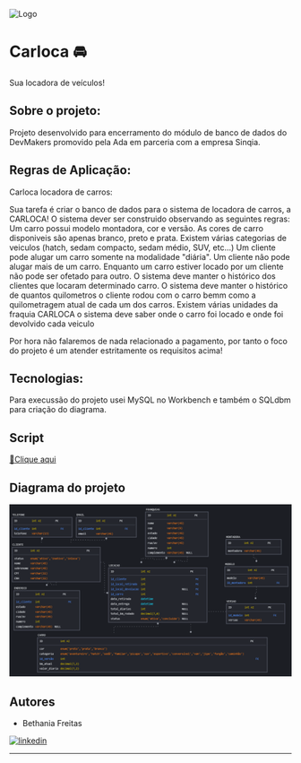 
![Logo](https://ada-site-frontend.s3.sa-east-1.amazonaws.com/home/header-logo.svg)
# Carloca 🚘
Sua locadora de veículos!


## Sobre o projeto:

Projeto desenvolvido para encerramento do módulo de banco de dados do DevMakers promovido pela Ada em parceria com a empresa Sinqia.


## Regras de Aplicação:
Carloca locadora de carros:

Sua tarefa é criar o banco de dados para o sistema de locadora de carros, a CARLOCA! 
O sistema dever ser construido observando as seguintes regras: Um carro possui modelo montadora, cor e versão. As cores de carro disponiveis são apenas branco, preto e prata. Existem várias categorias de veiculos (hatch, sedam compacto, sedam médio, SUV, etc...) Um cliente pode alugar um carro somente na modalidade "diária". Um cliente não pode alugar mais de um carro. Enquanto um carro estiver locado por um cliente não pode ser ofetado para outro. O sistema deve manter o histórico dos clientes que locaram determinado carro. O sistema deve manter o histórico de quantos quilometros o cliente rodou com o carro bemm como a quilometragem atual de cada um dos carros. Existem várias unidades da fraquia CARLOCA o sistema deve saber onde o carro foi locado e onde foi devolvido cada veiculo

Por hora não falaremos de nada relacionado a pagamento, por tanto o foco do projeto é um atender estritamente os requisitos acima!


## Tecnologias:
Para execussão do projeto usei MySQL no Workbench e também o SQLdbm para criação do diagrama.





## Script


[🔗Clique aqui](https://github.com/Bethania-Freitas/projeto_sql_devstart/blob/main/script_carloca.sql)


## Diagrama do projeto

![Imagem](https://github.com/Bethania-Freitas/projeto_sql_devstart/blob/main/diagrama_carloca.png?raw=true)


## Autores


- Bethania Freitas 

[![linkedin](https://img.shields.io/badge/linkedin-0A66C2?style=for-the-badge&logo=linkedin&logoColor=white)](https://github.com/Bethania-Freitas) 
________________________________





